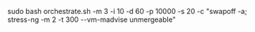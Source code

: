 sudo bash orchestrate.sh -m 3 -i 10 -d 60 -p 10000 -s 20 -c "swapoff -a; stress-ng -m 2 -t 300 --vm-madvise unmergeable"